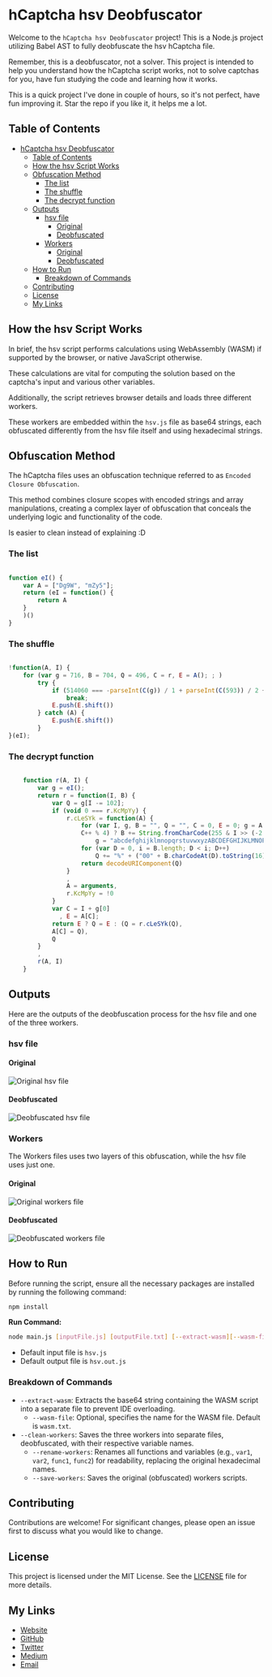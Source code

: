 # hCaptcha hsv Deobfuscator

Welcome to the `hCaptcha hsv Deobfuscator` project! This is a Node.js project utilizing Babel AST to fully deobfuscate the hsv hCaptcha file. 

Remember, this is a deobfuscator, not a solver. This project is intended to help you understand how the hCaptcha script works, not to solve captchas for you, have fun studying the code and learning how it works.

This is a quick project I've done in couple of hours, so it's not perfect, have fun improving it.
Star the repo if you like it, it helps me a lot.


## Table of Contents
- [hCaptcha hsv Deobfuscator](#hcaptcha-hsv-deobfuscator)
  - [Table of Contents](#table-of-contents)
  - [How the hsv Script Works](#how-the-hsv-script-works)
  - [Obfuscation Method](#obfuscation-method)
    - [The list](#the-list)
    - [The shuffle](#the-shuffle)
    - [The decrypt function](#the-decrypt-function)
  - [Outputs](#outputs)
    - [hsv file](#hsv-file)
      - [Original](#original)
      - [Deobfuscated](#deobfuscated)
    - [Workers](#workers)
      - [Original](#original-1)
      - [Deobfuscated](#deobfuscated-1)
  - [How to Run](#how-to-run)
    - [Breakdown of Commands](#breakdown-of-commands)
  - [Contributing](#contributing)
  - [License](#license)
  - [My Links](#my-links)

## How the hsv Script Works
In brief, the hsv script performs calculations using WebAssembly (WASM) if supported by the browser, or native JavaScript otherwise. 

These calculations are vital for computing the solution based on the captcha's input and various other variables. 

Additionally, the script retrieves browser details and loads three different workers. 

These workers are embedded within the `hsv.js` file as base64 strings, each obfuscated differently from the hsv file itself and using hexadecimal strings.

## Obfuscation Method
The hCaptcha files uses an obfuscation technique referred to as `Encoded Closure Obfuscation`. 

This method combines closure scopes with encoded strings and array manipulations, creating a complex layer of obfuscation that conceals the underlying logic and functionality of the code. 

Is easier to clean instead of explaining :D

### The list
```js

function eI() {
    var A = ["Dg9W", "mZy5"];
    return (eI = function() {
        return A
    }
    )()
}
```

### The shuffle
```js

!function(A, I) {
    for (var g = 716, B = 704, Q = 496, C = r, E = A(); ; )
        try {
            if (514060 === -parseInt(C(g)) / 1 + parseInt(C(593)) / 2 + -parseInt(C(628)) / 3 + -parseInt(C(B)) / 4 + parseInt(C(607)) / 5 + parseInt(C(426)) / 6 * (parseInt(C(614)) / 7) + parseInt(C(Q)) / 8)
                break;
            E.push(E.shift())
        } catch (A) {
            E.push(E.shift())
        }
}(eI);
```

### The decrypt function
```js

    function r(A, I) {
        var g = eI();
        return r = function(I, B) {
            var Q = g[I -= 102];
            if (void 0 === r.KcMpYy) {
                r.cLeSYk = function(A) {
                    for (var I, g, B = "", Q = "", C = 0, E = 0; g = A.charAt(E++); ~g && (I = C % 4 ? 64 * I + g : g,
                    C++ % 4) ? B += String.fromCharCode(255 & I >> (-2 * C & 6)) : 0)
                        g = "abcdefghijklmnopqrstuvwxyzABCDEFGHIJKLMNOPQRSTUVWXYZ0123456789+/=".indexOf(g);
                    for (var D = 0, i = B.length; D < i; D++)
                        Q += "%" + ("00" + B.charCodeAt(D).toString(16)).slice(-2);
                    return decodeURIComponent(Q)
                }
                ,
                A = arguments,
                r.KcMpYy = !0
            }
            var C = I + g[0]
              , E = A[C];
            return E ? Q = E : (Q = r.cLeSYk(Q),
            A[C] = Q),
            Q
        }
        ,
        r(A, I)
    }
```

## Outputs
Here are the outputs of the deobfuscation process for the hsv file and one of the three workers.

### hsv file
#### Original
![Original hsv file](./img/hsv-original.png)
#### Deobfuscated
![Deobfuscated hsv file](./img/hsv-output.png)

### Workers
The Workers files uses two layers of this obfuscation, while the hsv file uses just one.
#### Original
![Original workers file](./img/workers-original.png)
#### Deobfuscated
![Deobfuscated workers file](./img/workers-output.png)



## How to Run
Before running the script, ensure all the necessary packages are installed by running the following command:
```bash
npm install
```

**Run Command:**
```bash
node main.js [inputFile.js] [outputFile.txt] [--extract-wasm][--wasm-file=mywasmfile.wasm] [--clean-workers] [--rename-workers] [--save-workers]
```
- Default input file is `hsv.js`
- Default output file is `hsv.out.js`

### Breakdown of Commands
- `--extract-wasm`: Extracts the base64 string containing the WASM script into a separate file to prevent IDE overloading.
  - `--wasm-file`: Optional, specifies the name for the WASM file. Default is `wasm.txt`.
- `--clean-workers`: Saves the three workers into separate files, deobfuscated, with their respective variable names.
  - `--rename-workers`: Renames all functions and variables (e.g., `var1`, `var2`, `func1`, `func2`) for readability, replacing the original hexadecimal names.
  - `--save-workers`: Saves the original (obfuscated) workers scripts.

## Contributing
Contributions are welcome! For significant changes, please open an issue first to discuss what you would like to change.

## License
This project is licensed under the MIT License. See the [LICENSE](LICENSE) file for more details.

## My Links
- [Website](https://glizzykingdreko.github.io)
- [GitHub](https://github.com/glizzykingdreko)
- [Twitter](https://mobile.twitter.com/glizzykingdreko)
- [Medium](https://medium.com/@glizzykingdreko)
- [Email](mailto:glizzykingdreko@protonmail.com)